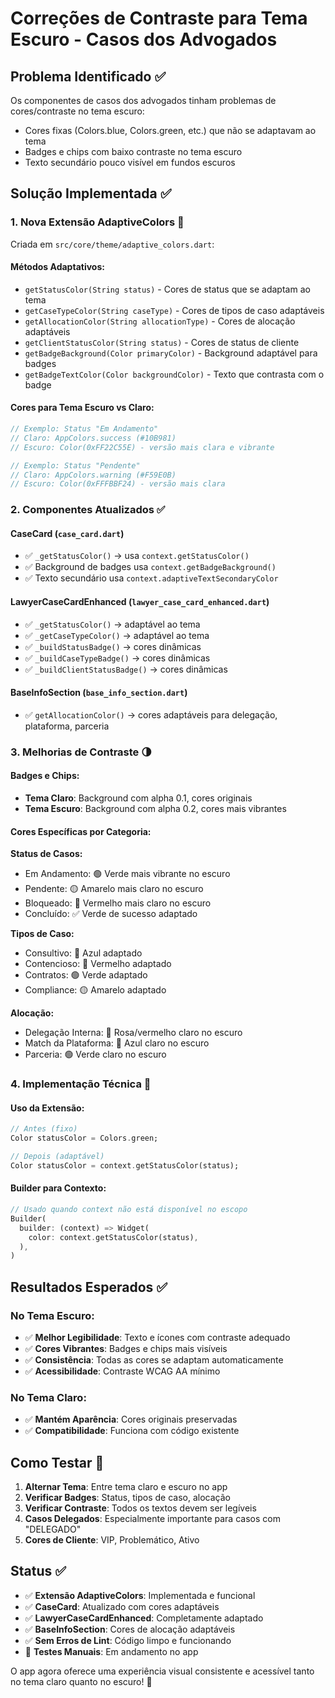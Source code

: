 # Correções de Contraste para Tema Escuro - Casos dos Advogados

## Problema Identificado ✅
Os componentes de casos dos advogados tinham problemas de cores/contraste no tema escuro:
- Cores fixas (Colors.blue, Colors.green, etc.) que não se adaptavam ao tema
- Badges e chips com baixo contraste no tema escuro
- Texto secundário pouco visível em fundos escuros

## Solução Implementada ✅

### 1. Nova Extensão AdaptiveColors 🎨
Criada em `src/core/theme/adaptive_colors.dart`:

#### Métodos Adaptativos:
- `getStatusColor(String status)` - Cores de status que se adaptam ao tema
- `getCaseTypeColor(String caseType)` - Cores de tipos de caso adaptáveis
- `getAllocationColor(String allocationType)` - Cores de alocação adaptáveis  
- `getClientStatusColor(String status)` - Cores de status de cliente
- `getBadgeBackground(Color primaryColor)` - Background adaptável para badges
- `getBadgeTextColor(Color backgroundColor)` - Texto que contrasta com o badge

#### Cores para Tema Escuro vs Claro:
```dart
// Exemplo: Status "Em Andamento"
// Claro: AppColors.success (#10B981)
// Escuro: Color(0xFF22C55E) - versão mais clara e vibrante

// Exemplo: Status "Pendente" 
// Claro: AppColors.warning (#F59E0B)
// Escuro: Color(0xFFFBBF24) - versão mais clara
```

### 2. Componentes Atualizados ✅

#### CaseCard (`case_card.dart`)
- ✅ `_getStatusColor()` → usa `context.getStatusColor()`
- ✅ Background de badges usa `context.getBadgeBackground()`
- ✅ Texto secundário usa `context.adaptiveTextSecondaryColor`

#### LawyerCaseCardEnhanced (`lawyer_case_card_enhanced.dart`)
- ✅ `_getStatusColor()` → adaptável ao tema
- ✅ `_getCaseTypeColor()` → adaptável ao tema
- ✅ `_buildStatusBadge()` → cores dinâmicas
- ✅ `_buildCaseTypeBadge()` → cores dinâmicas
- ✅ `_buildClientStatusBadge()` → cores dinâmicas

#### BaseInfoSection (`base_info_section.dart`)
- ✅ `getAllocationColor()` → cores adaptáveis para delegação, plataforma, parceria

### 3. Melhorias de Contraste 🌗

#### Badges e Chips:
- **Tema Claro**: Background com alpha 0.1, cores originais
- **Tema Escuro**: Background com alpha 0.2, cores mais vibrantes

#### Cores Específicas por Categoria:

**Status de Casos:**
- Em Andamento: 🟢 Verde mais vibrante no escuro
- Pendente: 🟡 Amarelo mais claro no escuro  
- Bloqueado: 🔴 Vermelho mais claro no escuro
- Concluído: ✅ Verde de sucesso adaptado

**Tipos de Caso:**
- Consultivo: 🔵 Azul adaptado
- Contencioso: 🔴 Vermelho adaptado
- Contratos: 🟢 Verde adaptado
- Compliance: 🟡 Amarelo adaptado

**Alocação:**
- Delegação Interna: 🌸 Rosa/vermelho claro no escuro
- Match da Plataforma: 🔵 Azul claro no escuro
- Parceria: 🟢 Verde claro no escuro

### 4. Implementação Técnica 🔧

#### Uso da Extensão:
```dart
// Antes (fixo)
Color statusColor = Colors.green;

// Depois (adaptável)
Color statusColor = context.getStatusColor(status);
```

#### Builder para Contexto:
```dart
// Usado quando context não está disponível no escopo
Builder(
  builder: (context) => Widget(
    color: context.getStatusColor(status),
  ),
)
```

## Resultados Esperados ✅

### No Tema Escuro:
- ✅ **Melhor Legibilidade**: Texto e ícones com contraste adequado
- ✅ **Cores Vibrantes**: Badges e chips mais visíveis
- ✅ **Consistência**: Todas as cores se adaptam automaticamente
- ✅ **Acessibilidade**: Contraste WCAG AA mínimo

### No Tema Claro:
- ✅ **Mantém Aparência**: Cores originais preservadas
- ✅ **Compatibilidade**: Funciona com código existente

## Como Testar 📱

1. **Alternar Tema**: Entre tema claro e escuro no app
2. **Verificar Badges**: Status, tipos de caso, alocação
3. **Verificar Contraste**: Todos os textos devem ser legíveis
4. **Casos Delegados**: Especialmente importante para casos com "DELEGADO"
5. **Cores de Cliente**: VIP, Problemático, Ativo

## Status ✅
- ✅ **Extensão AdaptiveColors**: Implementada e funcional
- ✅ **CaseCard**: Atualizado com cores adaptáveis  
- ✅ **LawyerCaseCardEnhanced**: Completamente adaptado
- ✅ **BaseInfoSection**: Cores de alocação adaptáveis
- ✅ **Sem Erros de Lint**: Código limpo e funcionando
- 🔄 **Testes Manuais**: Em andamento no app

O app agora oferece uma experiência visual consistente e acessível tanto no tema claro quanto no escuro! 🌟

